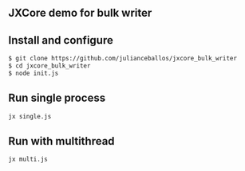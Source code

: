 JXCore demo for bulk writer
----

## Install and configure

```sh
$ git clone https://github.com/julianceballos/jxcore_bulk_writer
$ cd jxcore_bulk_writer
$ node init.js
```

## Run single process

```sh
jx single.js
```

## Run with multithread

```sh
jx multi.js
```
